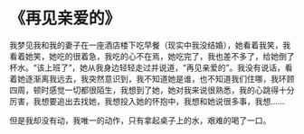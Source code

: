 # 《再见亲爱的》

我梦见我和我的妻子在一座酒店楼下吃早餐（现实中我没结婚），她看着我笑，我看着她笑，她吃的很着急，我吃的心不在焉，她吃完了，我也差不多了，给她倒了杯水。“该上班了”，她从我身边轻轻走过并说道，“再见亲爱的”。我没有说话，看着她逐渐离我远去，我突然意识到，我不知道她是谁，也不知道我们住哪，我环顾四周，顿时感觉一切都很陌生，我想到了她，她对我来说很熟悉，我的心跳得十分厉害，我想要追出去找她，我想投入她的怀抱中，我想和她说很多事，我想……

但是我却没有动，我唯一的动作，只有拿起桌子上的水，艰难的喝了一口。
